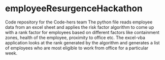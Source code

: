 # employeeResurgenceHackathon
Code repository for the Code-hers team
The python file reads employee data from an excel sheet and applies the risk factor algorithm to come up with a rank factor for employees  based on different factors like containment zones, health of the employee, proximity to office etc.
The excel-vba application looks at the rank generated by the algorithm and generates a list of employees who are most eligible to work from office for a particular week.
